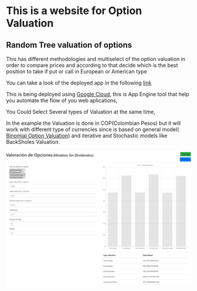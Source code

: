 # This is a website for Option Valuation


## Random Tree valuation of options 

This has different methodologies and multiselect of the option valuation in order to compare prices and according to that decide which is the best position to take if put or call in European or American type

You can take a look of the deployed app in the following [link](https://triviacomidacolombiana.ue.r.appspot.com/)

This is being deployed using [Google Cloud](https://cloud.google.com/appengine/docs/flexible/python/runtime), this is App Engine tool that help you automate the flow of you web aplications,

You Could Select Several types of Valuation at the same time,

In the example the Valuation is done in COP(Colombian Pesos) but it will work with different type of currencies since is based on general model( [Binomial Option Valuation](https://www.investopedia.com/terms/b/binomialoptionpricing.asp)) and iterative and Stochastic models like BackSholes Valuation.



![Web app Usage](./imgs/option_valuation_web_page.png)  